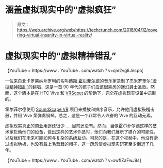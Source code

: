# 涵盖虚拟现实中的“虚拟疯狂”

> 原文：<https://web.archive.org/web/https://techcrunch.com/2018/04/12/covering-virtual-insanity-in-virtual-reality/>

# 虚拟现实中的“虚拟精神错乱”

【YouTube = https://www . YouTube . com/watch？v=qm2vg8Jncpo]

一位来自北卡罗莱纳州罗利的名叫[蔡斯·霍尔菲尔德](https://web.archive.org/web/20221209211039/https://www.patreon.com/chaseholfelder)的音乐家录制了杰米罗奎尔[“虚拟精神错乱”](https://web.archive.org/web/20221209211039/https://www.youtube.com/watch?v=Et9b7LWfnxQ)的翻唱，这是一首 90 年代的孩子们应该很熟悉的迷幻爵士圣歌。然而，这个版本是在 HTC Vive 和 [VRScout](https://web.archive.org/web/20221209211039/https://vrscout.com/) 的帮助下，完全在虚拟现实设备中录制的。

霍尔菲尔德使用 [SoundScape VR](https://web.archive.org/web/20221209211039/https://github.com/googlearchive/soundstagevr) 项目来播放和排序音乐，允许他用虚拟鼓槌击鼓，并用 Vive 桨弹奏钢琴。总之，这是一个非常令人兴奋的 Vive 的互动元素。

虚拟现实真正的商业用途还很少……目前还没有。然而，当像霍尔菲尔德这样的艺术家启动他们的设备，做出这样的艺术作品时，他们向我们展示了媒介的可能性，以及我们在未来可能如何与复杂的系统互动。可悲的是，在这个视频中，他没有滑过虚拟地板，也没有戴上毛茸茸的帽子，这一疏忽使虚拟现实研究至少倒退了几年。

【YouTube = https://www . YouTube . com/watch？v=xwfIZaFwJ8s]
